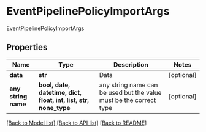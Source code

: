 # EventPipelinePolicyImportArgs

EventPipelinePolicyImportArgs

## Properties
Name | Type | Description | Notes
------------ | ------------- | ------------- | -------------
**data** | **str** | Data | [optional] 
**any string name** | **bool, date, datetime, dict, float, int, list, str, none_type** | any string name can be used but the value must be the correct type | [optional]

[[Back to Model list]](../README.md#documentation-for-models) [[Back to API list]](../README.md#documentation-for-api-endpoints) [[Back to README]](../README.md)


